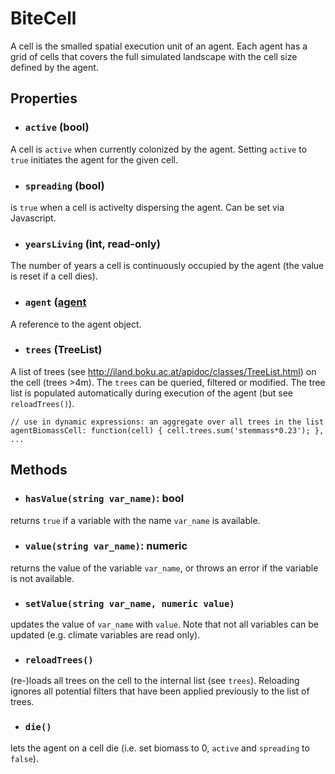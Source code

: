 # BiteCell

A cell is the smalled spatial execution unit of an agent. Each agent has a grid of cells that covers the full simulated landscape with
the cell size defined by the agent.

## Properties
* ### `active` (bool)
A cell is `active` when currently colonized by the agent. Setting `active` to `true` initiates the agent for the given cell.

* ### `spreading` (bool)
is `true` when a cell is activelty dispersing the agent. Can be set via Javascript.

* ### `yearsLiving` (int, read-only)
The number of years a cell is continuously occupied by the agent (the value is reset if a cell dies).

* ### `agent` ([agent](BiteAgent.md)
A reference to the agent object.

* ### `trees` (TreeList)
A list of trees (see http://iland.boku.ac.at/apidoc/classes/TreeList.html) on the cell (trees >4m). The `trees` can be queried, filtered or modified. The tree
list is populated automatically during execution of the agent (but see `reloadTrees()`).

```
// use in dynamic expressions: an aggregate over all trees in the list
agentBiomassCell: function(cell) { cell.trees.sum('stemmass*0.23'); }, ...
```

## Methods
* ### `hasValue(string var_name)`: bool
returns `true` if a variable with the name `var_name` is available.

* ### `value(string var_name)`: numeric
returns the value of the variable `var_name`, or throws an error if the variable is not available.

* ### `setValue(string var_name, numeric value)`
updates the value of `var_name` with `value`. Note that not all variables can be updated (e.g. climate variables are read only).

* ### `reloadTrees()`
(re-)loads all trees on the cell to the internal list (see `trees`). Reloading ignores all potential filters that have been 
applied previously to the list of trees.

* ### `die()`
lets the agent on a cell die (i.e. set biomass to 0, `active` and `spreading` to `false`).
